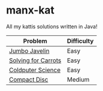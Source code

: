 # manx-kat
All my kattis solutions written in Java!

|Problem            |Difficulty|
| ----------------- | -------- |
|[Jumbo Javelin](https://open.kattis.com/problems/jumbojavelin)     |Easy      |
|[Solving for Carrots](https://open.kattis.com/problems/carrots)    |Easy      |
|[Coldputer Science](https://open.kattis.com/problems/cold)         |Easy      |
|[Compact Disc](https://open.kattis.com/problems/cd)                |Medium    |
